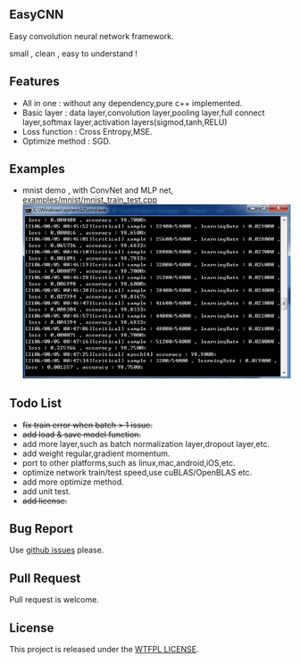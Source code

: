 ## EasyCNN
Easy convolution neural network framework. 
 
small , clean , easy to understand !

## Features
* All in one : without any dependency,pure c++ implemented.
* Basic layer : data layer,convolution layer,pooling layer,full connect layer,softmax layer,activation layers(sigmod,tanh,RELU)
* Loss function : Cross Entropy,MSE.
* Optimize method : SGD.

## Examples
* mnist demo , with ConvNet and MLP net,  [examples/mnist/mnist_train_test.cpp](./examples/mnist/mnist_train_test.cpp "mnist_train_test.cpp")  
![](./res/images/mnist_accuracy.png "mnist accuracy")

## Todo List
* ~~fix train error when batch > 1 issue.~~
* ~~add load & save model function.~~
* add more layer,such as batch normalization layer,dropout layer,etc.
* add weight regular,gradient momentum.
* port to other platforms,such as linux,mac,android,iOS,etc.
* optimize network train/test speed,use cuBLAS/OpenBLAS etc.
* add more optimize method.
* add unit test.
* ~~add license.~~

## Bug Report
Use [github issues](https://github.com/xylcbd/EasyCNN/issues "issues") please.

## Pull Request
Pull request is welcome.

## License
This project is released under the [WTFPL LICENSE](http://www.wtfpl.net/ "WTFPL LICENSE").
